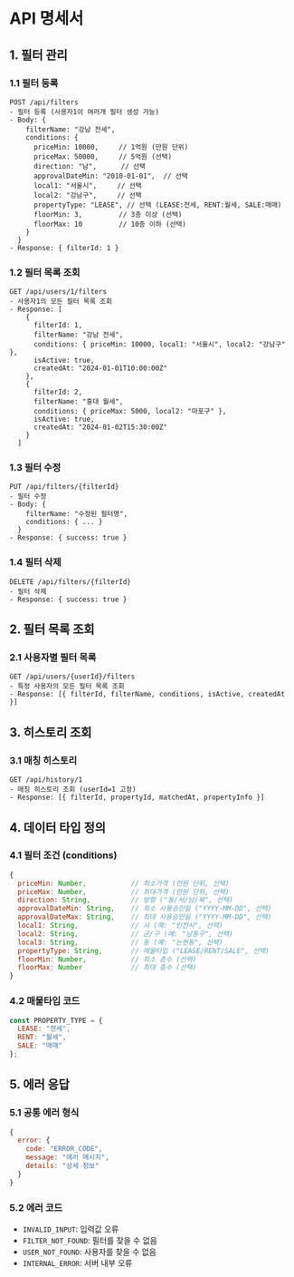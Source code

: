 # API 명세서

## 1. 필터 관리

### 1.1 필터 등록
```
POST /api/filters
- 필터 등록 (사용자1이 여러개 필터 생성 가능)
- Body: {
    filterName: "강남 전세",
    conditions: {
      priceMin: 10000,     // 1억원 (만원 단위)
      priceMax: 50000,     // 5억원 (선택)
      direction: "남",      // 선택
      approvalDateMin: "2010-01-01",  // 선택
      local1: "서울시",     // 선택
      local2: "강남구",     // 선택
      propertyType: "LEASE", // 선택 (LEASE:전세, RENT:월세, SALE:매매)
      floorMin: 3,         // 3층 이상 (선택)
      floorMax: 10         // 10층 이하 (선택)
    }
  }
- Response: { filterId: 1 }
```

### 1.2 필터 목록 조회
```
GET /api/users/1/filters
- 사용자1의 모든 필터 목록 조회
- Response: [
    {
      filterId: 1,
      filterName: "강남 전세",
      conditions: { priceMin: 10000, local1: "서울시", local2: "강남구" },
      isActive: true,
      createdAt: "2024-01-01T10:00:00Z"
    },
    {
      filterId: 2,
      filterName: "홍대 월세",
      conditions: { priceMax: 5000, local2: "마포구" },
      isActive: true,
      createdAt: "2024-01-02T15:30:00Z"
    }
  ]
```

### 1.3 필터 수정
```
PUT /api/filters/{filterId}
- 필터 수정
- Body: {
    filterName: "수정된 필터명",
    conditions: { ... }
  }
- Response: { success: true }
```

### 1.4 필터 삭제
```
DELETE /api/filters/{filterId}
- 필터 삭제
- Response: { success: true }
```

## 2. 필터 목록 조회

### 2.1 사용자별 필터 목록
```
GET /api/users/{userId}/filters
- 특정 사용자의 모든 필터 목록 조회
- Response: [{ filterId, filterName, conditions, isActive, createdAt }]
```

## 3. 히스토리 조회

### 3.1 매칭 히스토리
```
GET /api/history/1
- 매칭 히스토리 조회 (userId=1 고정)
- Response: [{ filterId, propertyId, matchedAt, propertyInfo }]
```

## 4. 데이터 타입 정의

### 4.1 필터 조건 (conditions)
```javascript
{
  priceMin: Number,           // 최소가격 (만원 단위, 선택)
  priceMax: Number,           // 최대가격 (만원 단위, 선택)
  direction: String,          // 방향 ("동/서/남/북", 선택)
  approvalDateMin: String,    // 최소 사용승인일 ("YYYY-MM-DD", 선택)
  approvalDateMax: String,    // 최대 사용승인일 ("YYYY-MM-DD", 선택)
  local1: String,             // 시 (예: "인천시", 선택)
  local2: String,             // 군/구 (예: "남동구", 선택)
  local3: String,             // 동 (예: "논현동", 선택)
  propertyType: String,       // 매물타입 ("LEASE/RENT/SALE", 선택)
  floorMin: Number,           // 최소 층수 (선택)
  floorMax: Number            // 최대 층수 (선택)
}
```

### 4.2 매물타입 코드
```javascript
const PROPERTY_TYPE = {
  LEASE: "전세",
  RENT: "월세",
  SALE: "매매"
};
```

## 5. 에러 응답

### 5.1 공통 에러 형식
```javascript
{
  error: {
    code: "ERROR_CODE",
    message: "에러 메시지",
    details: "상세 정보"
  }
}
```

### 5.2 에러 코드
- `INVALID_INPUT`: 입력값 오류
- `FILTER_NOT_FOUND`: 필터를 찾을 수 없음
- `USER_NOT_FOUND`: 사용자를 찾을 수 없음
- `INTERNAL_ERROR`: 서버 내부 오류
